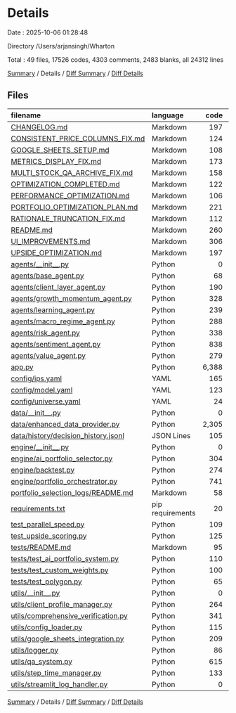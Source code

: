 # Details

Date : 2025-10-06 01:28:48

Directory /Users/arjansingh/Wharton

Total : 49 files,  17526 codes, 4303 comments, 2483 blanks, all 24312 lines

[Summary](results.md) / Details / [Diff Summary](diff.md) / [Diff Details](diff-details.md)

## Files
| filename | language | code | comment | blank | total |
| :--- | :--- | ---: | ---: | ---: | ---: |
| [CHANGELOG.md](/CHANGELOG.md) | Markdown | 197 | 0 | 47 | 244 |
| [CONSISTENT\_PRICE\_COLUMNS\_FIX.md](/CONSISTENT_PRICE_COLUMNS_FIX.md) | Markdown | 124 | 0 | 34 | 158 |
| [GOOGLE\_SHEETS\_SETUP.md](/GOOGLE_SHEETS_SETUP.md) | Markdown | 108 | 0 | 46 | 154 |
| [METRICS\_DISPLAY\_FIX.md](/METRICS_DISPLAY_FIX.md) | Markdown | 173 | 0 | 51 | 224 |
| [MULTI\_STOCK\_QA\_ARCHIVE\_FIX.md](/MULTI_STOCK_QA_ARCHIVE_FIX.md) | Markdown | 158 | 0 | 41 | 199 |
| [OPTIMIZATION\_COMPLETED.md](/OPTIMIZATION_COMPLETED.md) | Markdown | 122 | 0 | 29 | 151 |
| [PERFORMANCE\_OPTIMIZATION.md](/PERFORMANCE_OPTIMIZATION.md) | Markdown | 106 | 0 | 38 | 144 |
| [PORTFOLIO\_OPTIMIZATION\_PLAN.md](/PORTFOLIO_OPTIMIZATION_PLAN.md) | Markdown | 221 | 0 | 65 | 286 |
| [RATIONALE\_TRUNCATION\_FIX.md](/RATIONALE_TRUNCATION_FIX.md) | Markdown | 112 | 0 | 29 | 141 |
| [README.md](/README.md) | Markdown | 260 | 0 | 73 | 333 |
| [UI\_IMPROVEMENTS.md](/UI_IMPROVEMENTS.md) | Markdown | 306 | 0 | 105 | 411 |
| [UPSIDE\_OPTIMIZATION.md](/UPSIDE_OPTIMIZATION.md) | Markdown | 197 | 0 | 64 | 261 |
| [agents/\_\_init\_\_.py](/agents/__init__.py) | Python | 0 | 1 | 0 | 1 |
| [agents/base\_agent.py](/agents/base_agent.py) | Python | 68 | 40 | 19 | 127 |
| [agents/client\_layer\_agent.py](/agents/client_layer_agent.py) | Python | 190 | 72 | 51 | 313 |
| [agents/growth\_momentum\_agent.py](/agents/growth_momentum_agent.py) | Python | 328 | 41 | 43 | 412 |
| [agents/learning\_agent.py](/agents/learning_agent.py) | Python | 239 | 46 | 67 | 352 |
| [agents/macro\_regime\_agent.py](/agents/macro_regime_agent.py) | Python | 288 | 75 | 61 | 424 |
| [agents/risk\_agent.py](/agents/risk_agent.py) | Python | 338 | 130 | 62 | 530 |
| [agents/sentiment\_agent.py](/agents/sentiment_agent.py) | Python | 838 | 720 | 59 | 1,617 |
| [agents/value\_agent.py](/agents/value_agent.py) | Python | 279 | 43 | 44 | 366 |
| [app.py](/app.py) | Python | 6,388 | 1,842 | 309 | 8,539 |
| [config/ips.yaml](/config/ips.yaml) | YAML | 165 | 0 | 1 | 166 |
| [config/model.yaml](/config/model.yaml) | YAML | 123 | 17 | 14 | 154 |
| [config/universe.yaml](/config/universe.yaml) | YAML | 24 | 12 | 4 | 40 |
| [data/\_\_init\_\_.py](/data/__init__.py) | Python | 0 | 1 | 0 | 1 |
| [data/enhanced\_data\_provider.py](/data/enhanced_data_provider.py) | Python | 2,305 | 314 | 305 | 2,924 |
| [data/history/decision\_history.jsonl](/data/history/decision_history.jsonl) | JSON Lines | 105 | 0 | 1 | 106 |
| [engine/\_\_init\_\_.py](/engine/__init__.py) | Python | 0 | 1 | 0 | 1 |
| [engine/ai\_portfolio\_selector.py](/engine/ai_portfolio_selector.py) | Python | 304 | 250 | 62 | 616 |
| [engine/backtest.py](/engine/backtest.py) | Python | 274 | 62 | 73 | 409 |
| [engine/portfolio\_orchestrator.py](/engine/portfolio_orchestrator.py) | Python | 741 | 161 | 168 | 1,070 |
| [portfolio\_selection\_logs/README.md](/portfolio_selection_logs/README.md) | Markdown | 58 | 0 | 20 | 78 |
| [requirements.txt](/requirements.txt) | pip requirements | 20 | 7 | 7 | 34 |
| [test\_parallel\_speed.py](/test_parallel_speed.py) | Python | 109 | 13 | 31 | 153 |
| [test\_upside\_scoring.py](/test_upside_scoring.py) | Python | 125 | 7 | 5 | 137 |
| [tests/README.md](/tests/README.md) | Markdown | 95 | 0 | 31 | 126 |
| [tests/test\_ai\_portfolio\_system.py](/tests/test_ai_portfolio_system.py) | Python | 110 | 10 | 23 | 143 |
| [tests/test\_custom\_weights.py](/tests/test_custom_weights.py) | Python | 100 | 19 | 21 | 140 |
| [tests/test\_polygon.py](/tests/test_polygon.py) | Python | 65 | 9 | 24 | 98 |
| [utils/\_\_init\_\_.py](/utils/__init__.py) | Python | 0 | 1 | 0 | 1 |
| [utils/client\_profile\_manager.py](/utils/client_profile_manager.py) | Python | 264 | 53 | 48 | 365 |
| [utils/comprehensive\_verification.py](/utils/comprehensive_verification.py) | Python | 341 | 100 | 86 | 527 |
| [utils/config\_loader.py](/utils/config_loader.py) | Python | 115 | 17 | 24 | 156 |
| [utils/google\_sheets\_integration.py](/utils/google_sheets_integration.py) | Python | 209 | 90 | 59 | 358 |
| [utils/logger.py](/utils/logger.py) | Python | 86 | 24 | 23 | 133 |
| [utils/qa\_system.py](/utils/qa_system.py) | Python | 615 | 91 | 80 | 786 |
| [utils/step\_time\_manager.py](/utils/step_time_manager.py) | Python | 133 | 34 | 35 | 202 |
| [utils/streamlit\_log\_handler.py](/utils/streamlit_log_handler.py) | Python | 0 | 0 | 1 | 1 |

[Summary](results.md) / Details / [Diff Summary](diff.md) / [Diff Details](diff-details.md)
